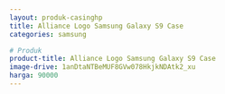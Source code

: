 ```yaml
---
layout: produk-casinghp
title: Alliance Logo Samsung Galaxy S9 Case
categories: samsung

# Produk
product-title: Alliance Logo Samsung Galaxy S9 Case
image-drive: 1anDtaNTBeMUF8GVw078HkjkNDAtk2_xu
harga: 90000
---
```

